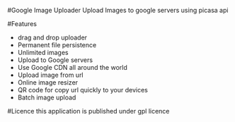 #Google Image Uploader
Upload Images to google servers using picasa api

#Features
* drag and drop uploader
* Permanent file persistence
* Unlimited images
* Upload to Google servers
* Use Google CDN all around the world
* Upload image from url
* Online image resizer
* QR code for copy url quickly to your devices
* Batch image upload

#Licence
this application is published under gpl licence
